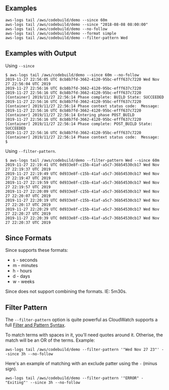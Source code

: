## Examples

    aws-logs tail /aws/codebuild/demo --since 60m
    aws-logs tail /aws/codebuild/demo --since "2018-08-08 08:00:00"
    aws-logs tail /aws/codebuild/demo --no-follow
    aws-logs tail /aws/codebuild/demo --format simple
    aws-logs tail /aws/codebuild/demo --filter-pattern Wed

## Examples with Output

Using `--since`

    $ aws-logs tail /aws/codebuild/demo --since 60m --no-follow
    2019-11-27 22:56:05 UTC 8cb8b7fd-3662-4120-95bc-efff637c7220 Wed Nov 27 22:56:04 UTC 2019
    2019-11-27 22:56:16 UTC 8cb8b7fd-3662-4120-95bc-efff637c7220
    2019-11-27 22:56:16 UTC 8cb8b7fd-3662-4120-95bc-efff637c7220 [Container] 2019/11/27 22:56:14 Phase complete: BUILD State: SUCCEEDED
    2019-11-27 22:56:16 UTC 8cb8b7fd-3662-4120-95bc-efff637c7220 [Container] 2019/11/27 22:56:14 Phase context status code:  Message:
    2019-11-27 22:56:16 UTC 8cb8b7fd-3662-4120-95bc-efff637c7220 [Container] 2019/11/27 22:56:14 Entering phase POST_BUILD
    2019-11-27 22:56:16 UTC 8cb8b7fd-3662-4120-95bc-efff637c7220 [Container] 2019/11/27 22:56:14 Phase complete: POST_BUILD State: SUCCEEDED
    2019-11-27 22:56:16 UTC 8cb8b7fd-3662-4120-95bc-efff637c7220 [Container] 2019/11/27 22:56:14 Phase context status code:  Message:
    $

Using `--filter-pattern`.

    $ aws-logs tail /aws/codebuild/demo --filter-pattern Wed --since 60m
    2019-11-27 22:19:41 UTC 0d933e8f-c15b-41af-a5c7-36b54530cb17 Wed Nov 27 22:19:37 UTC 2019
    2019-11-27 22:19:49 UTC 0d933e8f-c15b-41af-a5c7-36b54530cb17 Wed Nov 27 22:19:47 UTC 2019
    2019-11-27 22:19:59 UTC 0d933e8f-c15b-41af-a5c7-36b54530cb17 Wed Nov 27 22:19:57 UTC 2019
    2019-11-27 22:20:09 UTC 0d933e8f-c15b-41af-a5c7-36b54530cb17 Wed Nov 27 22:20:07 UTC 2019
    2019-11-27 22:20:19 UTC 0d933e8f-c15b-41af-a5c7-36b54530cb17 Wed Nov 27 22:20:17 UTC 2019
    2019-11-27 22:20:29 UTC 0d933e8f-c15b-41af-a5c7-36b54530cb17 Wed Nov 27 22:20:27 UTC 2019
    2019-11-27 22:20:39 UTC 0d933e8f-c15b-41af-a5c7-36b54530cb17 Wed Nov 27 22:20:37 UTC 2019

## Since Formats

Since supports these formats:

* s - seconds
* m - minutes
* h - hours
* d - days
* w - weeks

Since does not support combining the formats. IE: 5m30s.

## Filter Pattern

The `--filter-pattern` option is quite powerful as CloudWatch supports a full
[Filter and Pattern Syntax](https://docs.aws.amazon.com/AmazonCloudWatch/latest/logs/FilterAndPatternSyntax.html).

To match terms with spaces in it, you'll need quotes around it. Otherise, the match will be an OR of the terms. Example:

    aws-logs tail /aws/codebuild/demo --filter-pattern '"Wed Nov 27 23"' --since 3h --no-follow

Here's an example of matching with an exclude patter using the `-` (minus sign).

    aws-logs tail /aws/codebuild/demo --filter-pattern '"ERROR" - "Exiting"' --since 3h --no-follow
